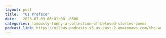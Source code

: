 ```yaml
---
layout: post
title:  "01 Preface"
date:   2023-07-09 06:01:00 -0500
categories: famously-funny-a-collection-of-beloved-stories-poems
podcast_link: https://nilbus-podcasts.s3.us-east-2.amazonaws.com/the-well-trained-mind/Famously%20Funny%20-%20A%20Collection%20of%20Beloved%20Stories%20&%20Poems/01%20Preface.mp3
---
```

